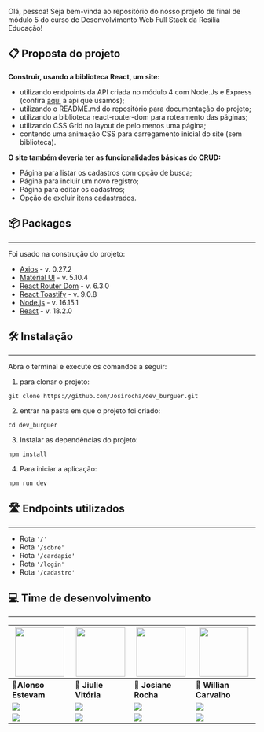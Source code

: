 Olá, pessoa! Seja bem-vinda ao repositório do nosso projeto de final de módulo 5 do curso de Desenvolvimento Web Full Stack da Resilia Educação!

## 📋 Proposta do projeto
**Construir, usando a biblioteca React, um site:**
* utilizando endpoints da API criada no módulo 4 com Node.Js e Express (confira [aqui](https://api-dev-burguer.herokuapp.com/produtos) a api que usamos);
* utilizando o README.md do repositório para documentação do projeto;
* utilizando a biblioteca react-router-dom para roteamento das páginas;
* utilizando CSS Grid no layout de pelo menos uma página;
* contendo uma animação CSS para carregamento inicial do site (sem biblioteca).

**O site também deveria ter as funcionalidades básicas do CRUD:**
* Página para listar os cadastros com opção de busca;
* Página para incluir um novo registro;
* Página para editar os cadastros;
* Opção de excluir itens cadastrados.

## 📦 Packages <a id="packages"></a>
---
 Foi usado na construção do projeto:
 
  - [Axios](https://axios-http.com/) - v. 0.27.2
  - [Material UI](https://mui.com/material-ui/getting-started/overview/) - v. 5.10.4
  - [React Router Dom](https://reactrouter.com/en/main) - v. 6.3.0
  - [React Toastify](https://www.npmjs.com/package/react-toastify) - v. 9.0.8
  - [Node.js](https://nodejs.org/pt-br/) - v. 16.15.1
  - [React](https://reactjs.org/) - v. 18.2.0

 ## 🛠️ Instalação <a id="instalacao"></a>
 ---
Abra o terminal e  execute os comandos a seguir:

1. para clonar o projeto:
```
git clone https://github.com/Josirocha/dev_burguer.git
```
2. entrar na pasta em que o projeto foi criado:
```
cd dev_burguer
```
3. Instalar as dependências do projeto:
```
npm install
```
4. Para iniciar a aplicação:
```
npm run dev
```
## 🛣️ Endpoints utilizados <a id="rotas"></a>
---
* Rota `'/'`
* Rota `'/sobre'`
* Rota `'/cardapio'`
* Rota `'/login'`
* Rota `'/cadastro'`

## 💻 Time de desenvolvimento <a id="time"></a>
---
| <img width="100" src="https://avatars.githubusercontent.com/u/86576674?s=96&v=4">  | <img width="100" src="https://avatars.githubusercontent.com/u/102330429?v=4"> | <img width="100" src="https://avatars.githubusercontent.com/u/102763035?v=4"> | <img width="100" src="https://avatars.githubusercontent.com/u/101817310?v=4"> |
| ------------- | ------------- | ------------- | ------------- |
| 🌮**Alonso Estevam**      | 🍟 **Jiulie Vitória**     |🥪 **Josiane Rocha** | 🍔 **Willian Carvalho**|
| <a href="https://github.com/alonso-estevam" target="_blank" rel="noreferrer"><img src="https://img.shields.io/badge/github-%23121011.svg?style=for-the-badge&logo=github&logoColor=white"/></a>      | <a href="https://github.com/JiulieVitoria" target="_blank" rel="noreferrer"><img src="https://img.shields.io/badge/github-%23121011.svg?style=for-the-badge&logo=github&logoColor=white"/></a>      |<a href="https://github.com/Josirocha" target="_blank" rel="noreferrer"><img src="https://img.shields.io/badge/github-%23121011.svg?style=for-the-badge&logo=github&logoColor=white"/></a>  |<a href="https://github.com/willcrvlh" target="_blank" rel="noreferrer"><img src="https://img.shields.io/badge/github-%23121011.svg?style=for-the-badge&logo=github&logoColor=white"/></a> |
| <a href="https://www.linkedin.com/in/alonso-estevam" target="_blank" rel="noreferrer"><img src="https://img.shields.io/badge/linkedin-%230077B5.svg?style=for-the-badge&logo=linkedin&logoColor=white"/></a>      | <a href="https://www.linkedin.com/in/jiulie-vitoria/" target="_blank" rel="noreferrer"><img src="https://img.shields.io/badge/linkedin-%230077B5.svg?style=for-the-badge&logo=linkedin&logoColor=white"/></a>    | <a href="https://www.linkedin.com/in/josiane-r-s-lima-santos-10202971/" target="_blank" rel="noreferrer"><img src="https://img.shields.io/badge/linkedin-%230077B5.svg?style=for-the-badge&logo=linkedin&logoColor=white"/></a> | <a href="https://www.linkedin.com/in/willcrvlh" target="_blank" rel="noreferrer"><img src="https://img.shields.io/badge/linkedin-%230077B5.svg?style=for-the-badge&logo=linkedin&logoColor=white"/></a>|
